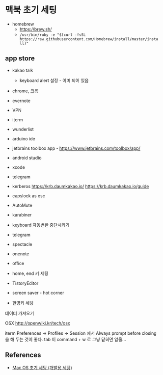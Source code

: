 # 맥북 초기 세팅


* homebrew
  * https://brew.sh/
  * `/usr/bin/ruby -e "$(curl -fsSL https://raw.githubusercontent.com/Homebrew/install/master/install)"`

## app store

* kakao talk
    * keyboard alert 설정 - 이미 되어 있음  
* chrome, 크롬
* evernote
* VPN
* iterm
* wunderlist
* arduino ide

* jetbrains toolbox app - https://www.jetbrains.com/toolbox/app/
* android studio
* xcode
* telegram
* kerberos https://krb.daumkakao.io/ https://krb.daumkakao.io/guide
* capslock as esc
* AutoMute
* karabiner
* keyboard 자동변환 중단시키기
* telegram
* spectacle
* onenote
* office
* home, end 키 세팅

* TistoryEditor
* screen saver - hot corner

* 한영키 세팅

데이터 가져오기

OSX
http://openwiki.kr/tech/osx


iterm
Preferences -> Profiles -> Session 에서 Always prompt before closing 을 해 두는 것이 좋다.
tab 이 command + w 로 그냥 닫히면 암울...


## References
* [Mac OS 초기 세팅 (개발용 세팅)](https://snowdeer.github.io/mac-os/2018/11/02/mac-init-setting/)